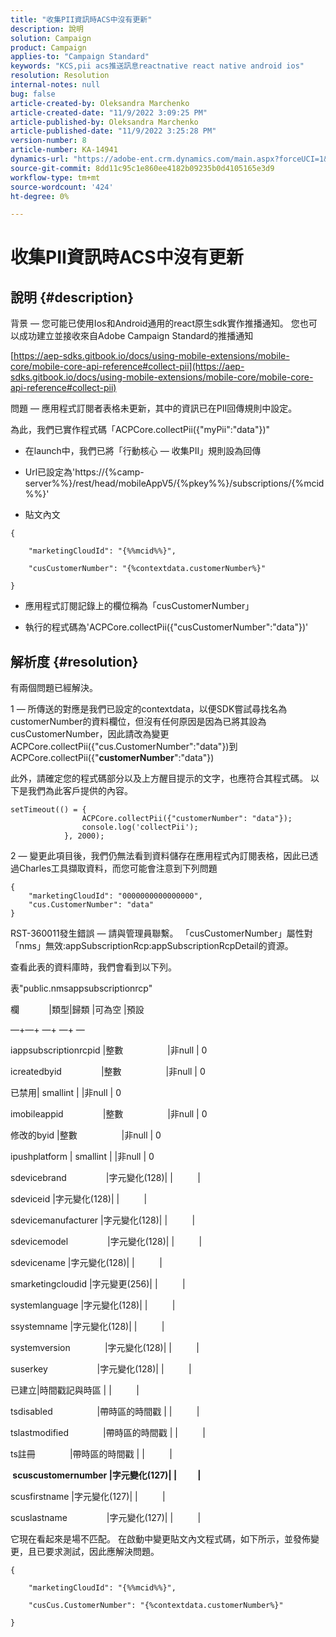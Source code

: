 ```yaml
---
title: "收集PII資訊時ACS中沒有更新"
description: 說明
solution: Campaign
product: Campaign
applies-to: "Campaign Standard"
keywords: "KCS,pii acs推送訊息reactnative react native android ios"
resolution: Resolution
internal-notes: null
bug: false
article-created-by: Oleksandra Marchenko
article-created-date: "11/9/2022 3:09:25 PM"
article-published-by: Oleksandra Marchenko
article-published-date: "11/9/2022 3:25:28 PM"
version-number: 8
article-number: KA-14941
dynamics-url: "https://adobe-ent.crm.dynamics.com/main.aspx?forceUCI=1&pagetype=entityrecord&etn=knowledgearticle&id=fcaa807e-4060-ed11-9561-6045bd006b25"
source-git-commit: 8dd11c95c1e860ee4182b09235b0d4105165e3d9
workflow-type: tm+mt
source-wordcount: '424'
ht-degree: 0%

---
```


# 收集PII資訊時ACS中沒有更新

## 說明 {#description}


背景 — 您可能已使用Ios和Android通用的react原生sdk實作推播通知。 您也可以成功建立並接收來自Adobe Campaign Standard的推播通知

[https://aep-sdks.gitbook.io/docs/using-mobile-extensions/mobile-core/mobile-core-api-reference#collect-pii](https://aep-sdks.gitbook.io/docs/using-mobile-extensions/mobile-core/mobile-core-api-reference#collect-pii)



問題 — 應用程式訂閱者表格未更新，其中的資訊已在PII回傳規則中設定。

為此，我們已實作程式碼「ACPCore.collectPii({&quot;myPii&quot;:&quot;data&quot;})&quot;

- 在launch中，我們已將「行動核心 — 收集PII」規則設為回傳

- Url已設定為&#39;https://{%camp-server%%}/rest/head/mobileAppV5/{%pkey%%}/subscriptions/{%mcid%%}&#39;

- 貼文內文


```
{

    "marketingCloudId": "{%%mcid%%}",

    "cusCustomerNumber": "{%contextdata.customerNumber%}"

}
```


- 應用程式訂閱記錄上的欄位稱為「cusCustomerNumber」

- 執行的程式碼為&#39;ACPCore.collectPii({&quot;cusCustomerNumber&quot;:&quot;data&quot;})&#39;


## 解析度 {#resolution}


有兩個問題已經解決。



1 — 所傳送的對應是我們已設定的contextdata，以便SDK嘗試尋找名為customerNumber的資料欄位，但沒有任何原因是因為已將其設為cusCustomerNumber，因此請改為變更ACPCore.collectPii({&quot;cus.CustomerNumber&quot;:&quot;data&quot;})到ACPCore.collectPii({&quot;<b>customerNumber</b>&quot;:&quot;data&quot;})

此外，請確定您的程式碼部分以及上方醒目提示的文字，也應符合其程式碼。 以下是我們為此客戶提供的內容。


```
setTimeout(() = {
                ACPCore.collectPii({"customerNumber": "data"});
                console.log('collectPii');
            }, 2000);
```


2 — 變更此項目後，我們仍無法看到資料儲存在應用程式內訂閱表格，因此已透過Charles工具擷取資料，而您可能會注意到下列問題


```
{
    "marketingCloudId": "0000000000000000",
    "cus.CustomerNumber": "data"
}
```


RST-360011發生錯誤 — 請與管理員聯繫。
「cusCustomerNumber」屬性對「nms」無效:appSubscriptionRcp:appSubscriptionRcpDetail的資源。

查看此表的資料庫時，我們會看到以下列。



表&quot;public.nmsappsubscriptionrcp&quot;

欄            |類型|歸類 |可為空 |預設

—+—+ —+ —+ —

iappsubscriptionrcpid |整數                  |非null | 0

icreatedbyid                |整數                  |非null | 0

已禁用| smallint | |非null | 0

imobileappid                |整數                  |非null | 0

修改的byid |整數                  |非null | 0

ipushplatform | smallint | |非null | 0

sdevicebrand                |字元變化(128)| |          |

sdeviceid |字元變化(128)| |          |

sdevicemanufacturer |字元變化(128)| |          |

sdevicemodel                |字元變化(128)| |          |

sdevicename |字元變化(128)| |          |

smarketingcloudid |字元變更(256)| |          |

systemlanguage |字元變化(128)| |          |

ssystemname |字元變化(128)| |          |

systemversion              |字元變化(128)| |          |

suserkey                    |字元變化(128)| |          |

已建立|時間戳記與時區 | |          |

tsdisabled                  |帶時區的時間戳 | |          |

tslastmodified              |帶時區的時間戳 | |          |

ts註冊              |帶時區的時間戳 | |          |

<b> scuscustomernumber |字元變化(127)| |          | </b>

scusfirstname |字元變化(127)| |          |

scuslastname                |字元變化(127)| |          |



它現在看起來是場不匹配。 在啟動中變更貼文內文程式碼，如下所示，並發佈變更，且已要求測試，因此應解決問題。


```
{

    "marketingCloudId": "{%%mcid%%}",

    "cusCus.CustomerNumber": "{%contextdata.customerNumber%}"

}
```

